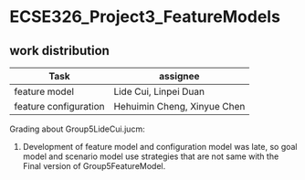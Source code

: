 # ECSE326_Project3_FeatureModels
## work distribution
 Task | assignee 
 -----| ----
 feature model | Lide Cui, Linpei Duan
 feature configuration | Hehuimin Cheng, Xinyue Chen

Grading about Group5LideCui.jucm:
1. Development of feature model and configuration model was late, so goal model and scenario model use strategies that are not same with the Final version of Group5FeatureModel.
